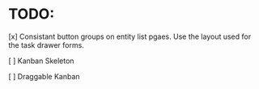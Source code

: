 # TODO:

[x] Consistant button groups on entity list pgaes. Use the layout used for the task drawer forms.

[ ] Kanban Skeleton

[ ] Draggable Kanban
